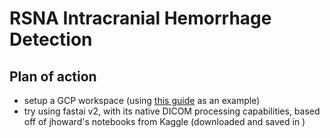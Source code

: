 # RSNA Intracranial Hemorrhage Detection

## Plan of action
- setup a GCP workspace (using [this guide](https://www.kaggle.com/c/rsna-intracranial-hemorrhage-detection/discussion/111029#latest-640644) as an example)
- try using fastai v2, with its native DICOM processing capabilities, based off of jhoward's notebooks from Kaggle (downloaded and saved in [](notebooks/jhoward))
